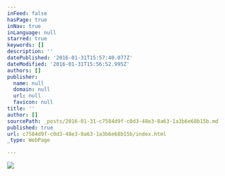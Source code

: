 ```yaml
---
inFeed: false
hasPage: true
inNav: true
inLanguage: null
starred: true
keywords: []
description: ''
datePublished: '2016-01-31T15:57:40.077Z'
dateModified: '2016-01-31T15:56:52.995Z'
authors: []
publisher:
  name: null
  domain: null
  url: null
  favicon: null
title: ''
author: []
sourcePath: _posts/2016-01-31-c7584d9f-c0d3-48e3-8a63-1a3b6e68b15b.md
published: true
url: c7584d9f-c0d3-48e3-8a63-1a3b6e68b15b/index.html
_type: WebPage

---
```

![](https://the-grid-user-content.s3-us-west-2.amazonaws.com/6cc02818-0434-4b8d-a0e1-c74bb3665acd.JPG)